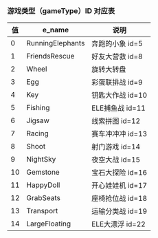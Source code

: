 ### 游戏类型（gameType）ID 对应表


|值  | e_name | 说明 |
| --- | --- | --- |
| 0 | RunningElephants | 奔跑的小象 id=5 |
| 1 | FriendsRescue | 好友大营救 id=8 |
| 2 | Wheel | 旋转大转盘  |
| 3 | Egg | 彩蛋联排战 id=9 |
| 4 | Key | 钥匙大作战 id=10 |
| 5 | Fishing | ELE捕鱼战 id=11 |
| 6 | Jigsaw | 线索拼图 id=12 |
| 7 | Racing | 赛车冲冲冲 id=13 |
| 8 | Shoot | 射门游戏 id=14 |
| 9 | NightSky | 夜空大战 id=15 |
| 10 | Gemstone | 宝石大探险 id=16 |
| 11 | HappyDoll | 开心娃娃机 id=17 |
| 12 | GrabSeats | 座椅抢位战 id=18 |
| 13 | Transport | 运输分类战 id=19 |
| 14 | LargeFloating | ELE大漂浮 id=22 |